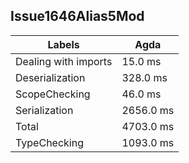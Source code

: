 
## Issue1646Alias5Mod

Labels|Agda
---|---
Dealing with imports|15.0 ms
Deserialization|328.0 ms
ScopeChecking|46.0 ms
Serialization|2656.0 ms
Total|4703.0 ms
TypeChecking|1093.0 ms

